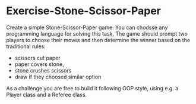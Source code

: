 # Exercise-Stone-Scissor-Paper

Create a simple Stone-Scissor-Paper game. You can chodsse any programming language for solving this task. The game should prompt two players to choose their moves and then determine the winner based on the traditional rules:
 - scissors cut paper
 - paper covers stone,
 - stone crushes scissors
 - draw if they choosed similar option

As a challenge you are free to build it following OOP style, using e.g. a Player class and a Referee class.
